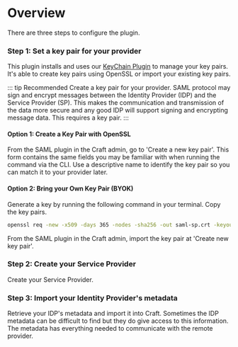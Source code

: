 # Overview

There are three steps to configure the plugin.

### Step 1: Set a key pair for your provider
This plugin installs and uses our [KeyChain Plugin](https://github.com/flipboxfactory/keychain) to manage your key pairs. It's able to create key pairs using OpenSSL or import your existing key pairs.

::: tip Recommended
Create a key pair for your provider. SAML protocol may sign and encrypt messages between the Identity Provider (IDP) and the Service Provider (SP). This makes the communication and transmission of the data more secure and any good IDP will support signing and encrypting message data. This requires a key pair.
:::

#### Option 1: Create a Key Pair with OpenSSL
From the SAML plugin in the Craft admin, go to 'Create a new key pair'. This form contains the same fields you may be familiar with when running the command via the CLI. Use a descriptive name to identify the key pair so you can match it to your provider later.

#### Option 2: Bring your Own Key Pair (BYOK)
Generate a key by running the following command in your terminal. Copy the key pairs. 
```bash
openssl req -new -x509 -days 365 -nodes -sha256 -out saml-sp.crt -keyout saml-sp.pem
```
From the SAML plugin in the Craft admin, import the key pair at 'Create new key pair'.

### Step 2: Create your Service Provider
Create your Service Provider.

### Step 3: Import your Identity Provider's metadata
Retrieve your IDP's metadata and import it into Craft. Sometimes the IDP metadata can be difficult to find but they do give access to this information. The metadata has everything needed to communicate with the remote provider.